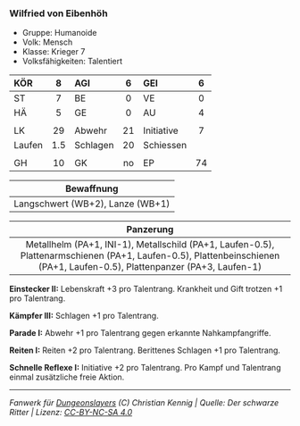 ### Wilfried von Eibenhöh

- Gruppe: Humanoide
- Volk: Mensch
- Klasse: Krieger 7
- Volksfähigkeiten: Talentiert

| KÖR    |  8  | AGI      |  6  | GEI        |  6  |
| :----- | :-: | :------- | :-: | :--------- | :-: |
| ST     |  7  | BE       |  0  | VE         |  0  |
| HÄ     |  5  | GE       |  0  | AU         |  4  |
|        |     |          |     |            |     |
| LK     | 29  | Abwehr   | 21  | Initiative |  7  |
| Laufen | 1.5 | Schlagen | 20  | Schiessen  |     |
|        |     |          |     |            |     |
| GH     | 10  | GK       | no  | EP         | 74  |

|            Bewaffnung            |
| :------------------------------: |
| Langschwert (WB+2), Lanze (WB+1) |

|                                                                                Panzerung                                                                                 |
| :----------------------------------------------------------------------------------------------------------------------------------------------------------------------: |
| Metallhelm (PA+1, INI-1), Metallschild (PA+1, Laufen-0.5), Plattenarmschienen (PA+1, Laufen-0.5), Plattenbeinschienen (PA+1, Laufen-0.5), Plattenpanzer (PA+3, Laufen-1) |

**Einstecker II:** Lebenskraft +3 pro Talentrang. Krankheit und Gift trotzen +1 pro Talentrang.

**Kämpfer III:** Schlagen +1 pro Talentrang.

**Parade I:** Abwehr +1 pro Talentrang gegen erkannte Nahkampfangriffe.

**Reiten I:** Reiten +2 pro Talentrang. Berittenes Schlagen +1 pro Talentrang.

**Schnelle Reflexe I:** Initiative +2 pro Talentrang. Pro Kampf und Talentrang einmal zusätzliche freie Aktion.

---

_Fanwerk für [Dungeonslayers](https://www.dungeonslayers.net/) (C) Christian Kennig | Quelle: Der schwarze Ritter | Lizenz: [CC-BY-NC-SA 4.0](https://creativecommons.org/licenses/by-nc-sa/4.0/deed.de)_
